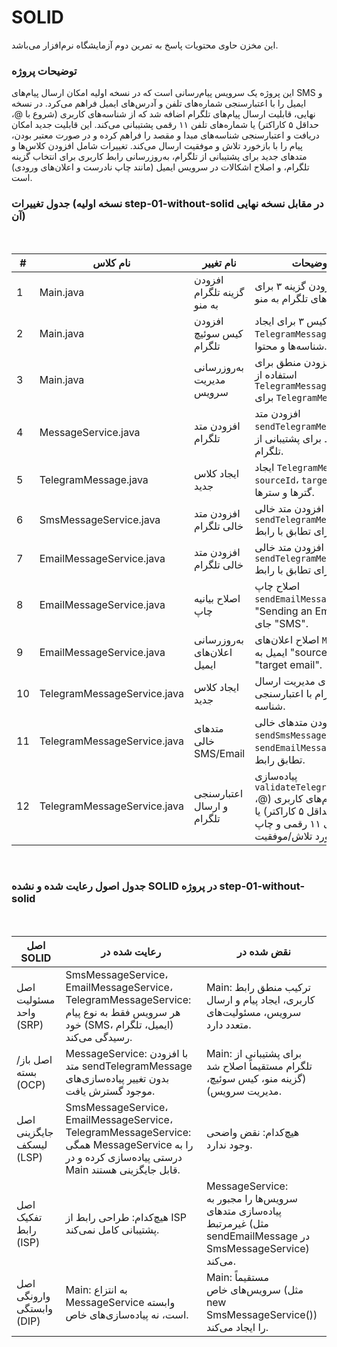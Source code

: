 # SOLID
این مخزن حاوی محتویات پاسخ به تمرین دوم آزمایشگاه نرم‌افزار می‌باشد.
### توضیحات پروژه

این پروژه یک سرویس پیام‌رسانی است که در نسخه اولیه امکان ارسال پیام‌های SMS و ایمیل را با اعتبارسنجی شماره‌های تلفن و آدرس‌های ایمیل فراهم می‌کرد. در نسخه نهایی، قابلیت ارسال پیام‌های تلگرام اضافه شد که از شناسه‌های کاربری (شروع با @، حداقل ۵ کاراکتر) یا شماره‌های تلفن ۱۱ رقمی پشتیبانی می‌کند. این قابلیت جدید امکان دریافت و اعتبارسنجی شناسه‌های مبدا و مقصد را فراهم کرده و در صورت معتبر بودن، پیام را با بازخورد تلاش و موفقیت ارسال می‌کند. تغییرات شامل افزودن کلاس‌ها و متدهای جدید برای پشتیبانی از تلگرام، به‌روزرسانی رابط کاربری برای انتخاب گزینه تلگرام، و اصلاح اشکالات در سرویس ایمیل (مانند چاپ نادرست و اعلان‌های ورودی) است.

### جدول تغییرات (نسخه اولیه step-01-without-solid در مقابل نسخه نهایی آن)
<br>

| #  | نام کلاس                     | نام تغییر                     | توضیحات                                                                      | اندازه |
|----|-----------------------------|-------------------------------|------------------------------------------------------------------------------|--------|
| 1  | Main.java                   | افزودن گزینه تلگرام به منو     | افزودن گزینه ۳ برای پیام‌های تلگرام به منو.                                   | ۲      |
| 2  | Main.java                   | افزودن کیس سوئیچ تلگرام       | افزودن کیس ۳ برای ایجاد `TelegramMessage`، تنظیم شناسه‌ها و محتوا.             | ۲      |
| 3  | Main.java                   | به‌روزرسانی مدیریت سرویس       | افزودن منطق برای استفاده از `TelegramMessageService` برای `TelegramMessage`.   | ۲      |
| 4  | MessageService.java         | افزودن متد تلگرام             | افزودن متد `sendTelegramMessage` به رابط برای پشتیبانی از تلگرام.             | ۱      |
| 5  | TelegramMessage.java        | ایجاد کلاس جدید                | ایجاد `TelegramMessage` با `sourceId`، `targetId`، گترها و سترها.            | ۲      |
| 6  | SmsMessageService.java      | افزودن متد خالی تلگرام        | افزودن متد خالی `sendTelegramMessage` برای تطابق با رابط.                    | ۱      |
| 7  | EmailMessageService.java    | افزودن متد خالی تلگرام        | افزودن متد خالی `sendTelegramMessage` برای تطابق با رابط.                    | ۱      |
| 8  | EmailMessageService.java    | اصلاح بیانیه چاپ              | اصلاح چاپ `sendEmailMessage` به "Sending an Email" به جای "SMS".             | ۱      |
| 9  | EmailMessageService.java    | به‌روزرسانی اعلان‌های ایمیل    | اصلاح اعلان‌های `Main` برای ایمیل به "source email" و "target email".         | ۱      |
| 10 | TelegramMessageService.java | ایجاد کلاس جدید                | ایجاد برای مدیریت ارسال پیام تلگرام با اعتبارسنجی شناسه.                     | ۳      |
| 11 | TelegramMessageService.java | متدهای خالی SMS/Email         | افزودن متدهای خالی `sendSmsMessage` و `sendEmailMessage` برای تطابق رابط.   | ۱      |
| 12 | TelegramMessageService.java | اعتبارسنجی و ارسال تلگرام     | پیاده‌سازی `validateTelegramId` برای نام‌های کاربری (@، حداقل ۵ کاراکتر) یا شماره‌های ۱۱ رقمی و چاپ بازخورد تلاش/موفقیت. | ۳      |

<br>


### جدول اصول رعایت شده و نشده SOLID در پروژه step-01-without-solid 
<br>

| اصل SOLID                     | رعایت شده در                              | نقض شده در                              |
|-------------------------------|------------------------------------------|-----------------------------------------|
| اصل مسئولیت واحد (SRP)         | SmsMessageService، EmailMessageService، TelegramMessageService: هر سرویس فقط به نوع پیام خود (SMS، ایمیل، تلگرام) رسیدگی می‌کند. | Main: ترکیب منطق رابط کاربری، ایجاد پیام و ارسال سرویس، مسئولیت‌های متعدد دارد. |
| اصل باز/بسته (OCP)            | MessageService: با افزودن متد sendTelegramMessage بدون تغییر پیاده‌سازی‌های موجود گسترش یافت. | Main: برای پشتیبانی از تلگرام مستقیماً اصلاح شد (گزینه منو، کیس سوئیچ، مدیریت سرویس). |
| اصل جایگزینی لیسکف (LSP)      | SmsMessageService، EmailMessageService، TelegramMessageService: همگی MessageService را به درستی پیاده‌سازی کرده و در Main قابل جایگزینی هستند. | هیچ‌کدام: نقض واضحی وجود ندارد.         |
| اصل تفکیک رابط (ISP)          | هیچ‌کدام: طراحی رابط از ISP پشتیبانی کامل نمی‌کند. | MessageService: سرویس‌ها را مجبور به پیاده‌سازی متدهای غیرمرتبط (مثل sendEmailMessage در SmsMessageService) می‌کند. |
| اصل وارونگی وابستگی (DIP)     | Main: به انتزاع MessageService وابسته است، نه پیاده‌سازی‌های خاص. | Main: مستقیماً سرویس‌های خاص (مثل new SmsMessageService()) را ایجاد می‌کند. |
